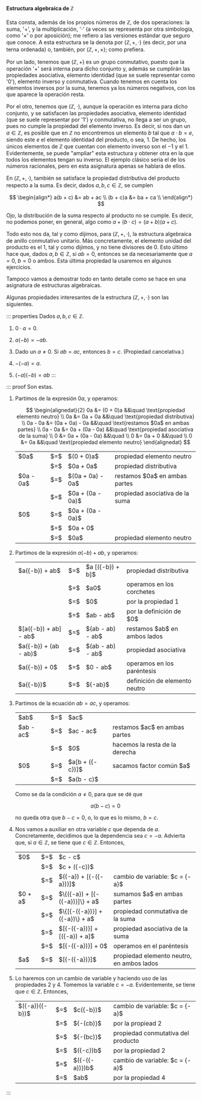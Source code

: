 


#### Estructura algebraica de $\mathbb{Z}$

Esta consta, además de los propios números de $\mathbb{Z}$, de dos
operaciones: la suma, '$+$', y la multiplicación, '$\cdot$' (a veces se
representa por otra simbología, como '$\times$' o por aposición); me refiero
a las versiones estándar que seguro que conoce. A esta estructura se la
denota por $(\mathbb{Z}, +, \cdot)$ (es decir, por una terna ordenada) o,
también, por $(\mathbb{Z}, +, \times)$; como prefiera.

Por un lado, tenemos que $(\mathbb{Z}, +)$ es un grupo conmutativo, puesto
que la operación '$+$' será interna para dicho conjunto y, además se
cumplirán las propiedades asociativa, elemento identidad (que se suele
representar como '$0$'), elemento inverso y conmutativa. Cuando tenemos en
cuenta los elementos inversos por la suma, tenemos ya los números negativos,
con los que aparece la operación resta.

Por el otro, tenemos que $(\mathbb{Z}, \cdot)$, aunque la operación es
interna para dicho conjunto, y se satisfacen las propiedades asociativa,
elemento identidad (que se suele representar por '$1$') y conmutativa, no
llega a ser un grupo, pues no cumple la propiedad del elemento inverso. Es
decir, si nos dan un $a \in \mathbb{Z}$, es posible que en $\mathbb{Z}$ no
encontremos un elemento $b$ tal que $a \cdot b = e$, siendo este $e$ el
elemento identidad del producto, o sea, $1$. De hecho, los únicos elementos
de $\mathbb{Z}$ que cuentan con elemento inverso son el ${-1}$ y el $1$.
Evidentemente, se puede "ampliar" esta estructura y obtener otra en la que
todos los elementos tengan su inverso. El ejemplo clásico sería el de los
números racionales, pero en esta asignatura apenas se hablará de ellos.

En $(\mathbb{Z}, +, \cdot)$, también se satisface la propiedad distributiva
del producto respecto a la suma. Es decir, dados $a, b, c \in \mathbb{Z}$,
se cumplen

$$
\begin{align*}
  a(b + c) &= ab + ac \\
  (b + c)a &= ba + ca \\
\end{align*}
$$

Ojo, la distribución de la suma respecto al producto no se cumple. Es decir,
no podemos poner, en general, algo como $a + (b \cdot c) = (a+b)(a+c)$.

Todo esto nos da, tal y como dijimos, para $(\mathbb{Z}, +, \cdot)$, la
estructura algebraica de anillo conmutativo unitario. Más concretamente, el
elemento unidad del producto es el $1$, tal y como dijimos, y no tiene
divisores de $0$. Esto último hace que, dados $a, b \in \mathbb{Z}$, si $ab
= 0$, entonces se da necesariamente que $a = 0$, $b = 0$ o ambos. Esta
última propiedad la usaremos en algunos ejercicios.

Tampoco vamos a demostrar todo en tanto detalle como se hace en una
asignatura de estructuras algebraicas.

Algunas propiedades interesantes de la estructura $(\mathbb{Z}, +, \cdot)$
son las siguientes.

::: properties
Dados $a, b, c \in \mathbb{Z}$.

1. $0 \cdot a = 0$.

2. $a({-b}) = {-ab}$.

3. Dado un $a \neq 0$. Si $ab = ac$, entonces $b = c$. (Propiedad
   cancelativa.)

4. ${-({-a})} = a$.

5. $({-a})({-b}) = ab$
:::

::: proof
Son estas.

1. Partimos de la expresión $0a$, y operamos:

   $$
   \begin{alignedat}{2}
     0a      &= (0 + 0)a
       &&\quad \text{propiedad elemento neutro} \\
     0a      &= 0a + 0a
       &&\quad \text{propiedad distributiva} \\
     0a - 0a &= (0a + 0a) - 0a
       &&\quad \text{restamos $0a$ en ambas partes} \\
     0a - 0a &= 0a + (0a - 0a)
       &&\quad \text{propiedad asociativa de la suma} \\
     0       &= 0a + (0a - 0a)
       &&\quad \\
     0       &= 0a + 0
       &&\quad \\
     0       &= 0a
       &&\quad \text{propiedad elemento neutro}
   \end{alignedat}
   $$


   <table class="eq-desarrollo">
     <tr>
       <td>$0a$</td>
       <td>$=$</td>
       <td>$(0 + 0)a$</td>
       <td>propiedad elemento neutro</td>
     </tr>
     <tr>
       <td></td>
       <td>$=$</td>
       <td>$0a + 0a$</td>
       <td>propiedad distributiva</td>
     </tr>
     <tr>
       <td>$0a - 0a$</td>
       <td>$=$</td>
       <td>$(0a + 0a) - 0a$</td>
       <td>restamos $0a$ en ambas partes</td>
     </tr>
     <tr>
       <td></td>
       <td>$=$</td>
       <td>$0a + (0a - 0a)$</td>
       <td>propiedad asociativa de la suma</td>
     </tr>
     <tr>
       <td>$0$</td>
       <td>$=$</td>
       <td>$0a + (0a - 0a)$</td>
       <td></td>
     </tr>
     <tr>
       <td></td>
       <td>$=$</td>
       <td>$0a + 0$</td>
       <td></td>
     </tr>
     <tr>
       <td></td>
       <td>$=$</td>
       <td>$0a$</td>
       <td>propiedad elemento neutro</td>
     </tr>
   </table>

2.  Partimos de la expresión $a({-b}) + ab$, y operamos:

    <!--
    $$
    \begin{alignedat}{2}
      a({-b}) + ab        &= a [({-b}) + b]
        &&\quad \text{propiedad distributiva} \\
      a({-b}) + ab        &= a0
        &&\quad \text{operamos en los corchetes} \\
      a({-b}) + ab        &= 0
        &&\quad \text{por la propiedad 1} \\
      a({-b}) + ab        &= ab - ab
        &&\quad \text{por la definición de 0} \\
      [a({-b}) + ab] - ab &= (ab - ab) - ab
        &&\quad \text{restamos $ab$ en ambos lados} \\
      a({-b}) + (ab - ab) &= (ab - ab) - ab
        &&\quad \text{propiedad asociativa} \\
      a({-b}) + 0         &= 0 - ab
        &&\quad \text{operamos en los paréntesis} \\
      a({-b})             &= {-ab}
        &&\quad \text{definición de elemento neutro} \\
    \end{alignedat}
    $$
    -->

    <table class="eq-desarrollo">
      <tr>
        <td>$a({-b}) + ab$</td>
        <td>$=$</td>
        <td>$a [({-b}) + b]$</td>
        <td>propiedad distributiva</td>
      </tr>
      <tr>
        <td></td>
        <td>$=$</td>
        <td>$a0$</td>
        <td>operamos en los corchetes</td>
      </tr>
      <tr>
        <td></td>
        <td>$=$</td>
        <td>$0$</td>
        <td>por la propiedad 1</td>
      </tr>
      <tr>
        <td></td>
        <td>$=$</td>
        <td>$ab - ab$</td>
        <td>por la definición de $0$</td>
      </tr>
      <tr>
        <td>$[a({-b}) + ab] - ab$</td>
        <td>$=$</td>
        <td>$(ab - ab) - ab$</td>
        <td>restamos $ab$ en ambos lados</td>
      </tr>
      <tr>
        <td>$a({-b}) + (ab - ab)$</td>
        <td>$=$</td>
        <td>$(ab - ab) - ab$</td>
        <td>propiedad asociativa</td>
      </tr>
      <tr>
        <td>$a({-b}) + 0$</td>
        <td>$=$</td>
        <td>$0 - ab$</td>
        <td>operamos en los paréntesis</td>
      </tr>
      <tr>
        <td>$a({-b})$</td>
        <td>$=$</td>
        <td>${-ab}$</td>
        <td>definición de elemento neutro</td>
      </tr>
    </table>

3.  Partimos de la ecuación $ab = ac$, y operamos:

    <!--
    $$
    \begin{alignedat}{2}
      ab            &= ac
        &&\quad \\
      ab - ac       &= ac - ac
        &&\quad \text{restamos $ac$ en ambas partes} \\
      ab - ac       &= 0
        &&\quad \text{hacemos la resta de la derecha} \\
      a[b + ({-c})] &= 0
        &&\quad \text{sacamos factor común $a$} \\
      a(b - c)      &= 0
        &&\quad \\
    \end{alignedat}
    $$
    -->

    <table class="eq-desarrollo">
      <tbody>
        <tr>
          <td>$ab$</td>
          <td>$=$</td>
          <td>$ac$</td>
          <td></td>
        </tr>
        <tr>
          <td>$ab - ac$</td>
          <td>$=$</td>
          <td>$ac - ac$</td>
          <td>restamos $ac$ en ambas partes</td>
        </tr>
        <tr>
          <td></td>
          <td>$=$</td>
          <td>$0$</td>
          <td>hacemos la resta de la derecha</td>
        </tr>
        <tr>
          <td>$0$</td>
          <td>$=$</td>
          <td>$a[b + ({-c})]$</td>
          <td>sacamos factor común $a$</td>
        </tr>
        <tr>
          <td></td>
          <td>$=$</td>
          <td>$a(b - c)$</td>
          <td></td>
        </tr>
      </tbody>
    </table>

    Como se da la condición $a \neq 0$, para que se dé que

    $$ a(b - c) = 0 $$

    no queda otra que $b - c = 0$, o, lo que es lo mismo, $b = c$.

4.  Nos vamos a auxiliar en otra variable $c$ que dependa de $a$.
    Concretamente, decidimos que la dependencia sea $c = {-a}$. Advierta
    que, si $a \in \mathbb{Z}$, se tiene que $c \in \mathbb{Z}$. Entonces,

    <!--
    $$
    \begin{alignedat}{2}
      0       &= c - c
        &&\quad \text{} \\
      0       &= c + ({-c})
        &&\quad \text{} \\
      0       &= ({-a}) + [{-({-a})}]
        &&\quad \text{cambio de variable: $c = {-a}$} \\
      0 + a   &= \{({-a}) + [{-({-a})}]\} + a
        &&\quad \text{sumamos $a$ en ambas partes} \\
      0 + a   &= \{[{-({-a})}] + ({-a})\} + a
        &&\quad \text{propiedad conmutativa de la suma} \\
      0 + a   &= [{-({-a})}] + [({-a}) + a]
        &&\quad \text{propiedad asociativa de la suma} \\
      0 + a   &= [{-({-a})}] + 0
        &&\quad \text{operamos en el paréntesis} \\
      a   &= [{-({-a})}]
        &&\quad \text{propiedad elemento neutro, en ambos lados} \\
    \end{alignedat}
    $$
    -->

    <table class="eq-desarrollo">
      <tbody>
        <tr>
          <td>$0$</td>
          <td>$=$</td>
          <td>$c - c$</td>
          <td></td>
        </tr>
        <tr>
          <td></td>
          <td>$=$</td>
          <td>$c + ({-c})$</td>
          <td></td>
        </tr>
        <tr>
          <td></td>
          <td>$=$</td>
          <td>$({-a}) + [{-({-a})}]$</td>
          <td>cambio de variable: $c = {-a}$</td>
        </tr>
        <tr>
          <td>$0 + a$</td>
          <td>$=$</td>
          <td>$\{({-a}) + [{-({-a})}]\} + a$</td>
          <td>sumamos $a$ en ambas partes</td>
        </tr>
        <tr>
          <td></td>
          <td>$=$</td>
          <td>$\{[{-({-a})}] + ({-a})\} + a$</td>
          <td>propiedad conmutativa de la suma</td>
        </tr>
        <tr>
          <td></td>
          <td>$=$</td>
          <td>$[{-({-a})}] + [({-a}) + a]$</td>
          <td>propiedad asociativa de la suma</td>
        </tr>
        <tr>
          <td></td>
          <td>$=$</td>
          <td>$[{-({-a})}] + 0$</td>
          <td>operamos en el paréntesis</td>
        </tr>
        <tr>
          <td>$a$</td>
          <td>$=$</td>
          <td>$[{-({-a})}]$</td>
          <td>propiedad elemento neutro, en ambos lados</td>
        </tr>
      </tbody>
    </table>

5.  Lo haremos con un cambio de variable y haciendo uso de las propiedades 2
    y 4. Tomemos la variable $c = {-a}$. Evidentemente, se tiene que $c \in
    \mathbb{Z}$. Entonces,

    <!--
    $$
    \begin{alignedat}{2}
      ({-a})({-b}) &= c({-b})
        &&\quad \text{cambio de variable: $c = {-a}$} \\
      ({-a})({-b}) &= {-(cb)}
        &&\quad \text{por la propiedad 2} \\
      ({-a})({-b}) &= {-(bc)}
        &&\quad \text{propiedad conmutativa del producto} \\
      ({-a})({-b}) &= ({-c})b
        &&\quad \text{por la propiedad 2} \\
      ({-a})({-b}) &= ({-({-a})})b
        &&\quad \text{cambio de variable: $c = {-a}$} \\
      ({-a})({-b}) &= ab
        &&\quad \text{por la propiedad 4} \\
    \end{alignedat}
    $$
    -->

    <table class="eq-desarrollo">
      <tbody>
        <tr>
          <td>$({-a})({-b})$</td>
          <td>$=$</td>
          <td>$c({-b})$</td>
          <td>cambio de variable: $c = {-a}$</td>
        </tr>
        <tr>
          <td></td>
          <td>$=$</td>
          <td>${-(cb)}$</td>
          <td>por la propiead 2</td>
        </tr>
        <tr>
          <td></td>
          <td>$=$</td>
          <td>${-(bc)}$</td>
          <td>propiedad conmutativa del producto</td>
        </tr>
        <tr>
          <td></td>
          <td>$=$</td>
          <td>$({-c})b$</td>
          <td>por la propiedad 2</td>
        </tr>
        <tr>
          <td></td>
          <td>$=$</td>
          <td>$({-({-a})})b$</td>
          <td>cambio de variable: $c = {-a}$</td>
        </tr>
        <tr>
          <td></td>
          <td>$=$</td>
          <td>$ab$</td>
          <td>por la propiedad 4</td>
        </tr>
      </tbody>
    </table>
:::






